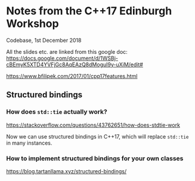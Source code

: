 # Notes from the C++17 Edinburgh Workshop

Codebase, 1st December 2018

All the slides etc. are linked from this google doc: https://docs.google.com/document/d/1WSBj-cBEmyK5XTD4YVFjGc8AqEAzQ8dMoguI9y-uXiM/edit# 

https://www.bfilipek.com/2017/01/cpp17features.html

## Structured bindings

### How does `std::tie` actually work?

https://stackoverflow.com/questions/43762651/how-does-stdtie-work

Now we can use structured bindings in C++17, which will replace `std::tie` in many instances.

### How to implement structured bindings for your own classes

https://blog.tartanllama.xyz/structured-bindings/


